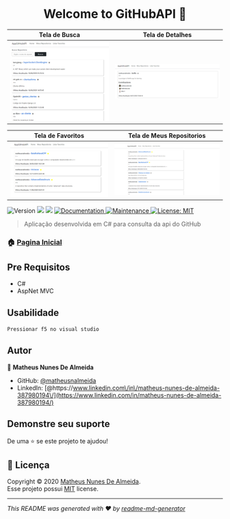 <h1 align="center">Welcome to GitHubAPI 👋</h1>

Tela de Busca              |  Tela de Detalhes
:-------------------------:|:-------------------------:
![](./assets/buscar.png)  |  ![](./assets/detalhes.png)

Tela de Favoritos           |  Tela de Meus Repositorios
:---------------------------:|:-------------------------:
![](./assets/favoritos.png)  |  ![](./assets/meus_repositorios.png)

<p>
  <img alt="Version" src="https://img.shields.io/badge/version-1.0.0-blue.svg?cacheSeconds=2592000" />
  <img src="https://img.shields.io/badge/CSharp-%3E%3D.svg" />
  <img src="https://img.shields.io/badge/AspNet-%3E%3D.svg" />
  <a href="https://github.com/matheusnalmeida/GitHubAPI/#readmme#" target="_blank">
    <img alt="Documentation" src="https://img.shields.io/badge/documentation-yes-brightgreen.svg" />
  </a>
  <a href="https://github.com/matheusnalmeida/GitHubAPI/graphs/commit-activity" target="_blank">
    <img alt="Maintenance" src="https://img.shields.io/badge/Maintained%3F-yes-green.svg" />
  </a>
  <a href="https://github.com/matheusnalmeida/GitHubAPI/blob/master/LICENSE" target="_blank">
    <img alt="License: MIT" src="https://img.shields.io/github/license/matheusnalmeida/GitHubAPI" />
  </a>
</p>

> Aplicação desenvolvida em C# para consulta da api do GitHub

### 🏠 [Pagina Inicial](https://github.com/matheusnalmeida/GitHubAPI)

## Pre Requisitos

- C#
- AspNet MVC

## Usabilidade

```sh
Pressionar f5 no visual studio
```

## Autor

👤 **Matheus Nunes De Almeida**

* GitHub: [@matheusnalmeida](https://github.com/matheusnalmeida)
* LinkedIn: [@https:\/\/www.linkedin.com\/in\/matheus-nunes-de-almeida-387980194\/](https://www.linkedin.com/in/matheus-nunes-de-almeida-387980194/)

## Demonstre seu suporte

De uma ⭐️ se este projeto te ajudou!

## 📝 Licença

Copyright © 2020 [Matheus Nunes De Almeida](https://github.com/matheusnalmeida).<br />
Esse projeto possui [MIT](https://github.com/matheusnalmeida/GitHubAPI/blob/master/LICENSE) license.

***
_This README was generated with ❤️ by [readme-md-generator](https://github.com/kefranabg/readme-md-generator)_